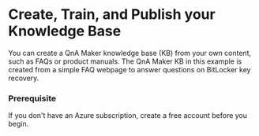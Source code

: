# Create, Train, and Publish your Knowledge Base
You can create a QnA Maker knowledge base (KB) from your own content, such as FAQs or product manuals. The QnA Maker KB in this example is created from a simple FAQ webpage to answer questions on BitLocker key recovery.

### Prerequisite
If you don't have an Azure subscription, create a free account before you begin.

